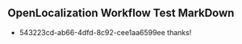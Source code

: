## OpenLocalization Workflow Test MarkDown
* 543223cd-ab66-4dfd-8c92-cee1aa6599ee thanks!

<!--HONumber=Sep16_HO1-->


